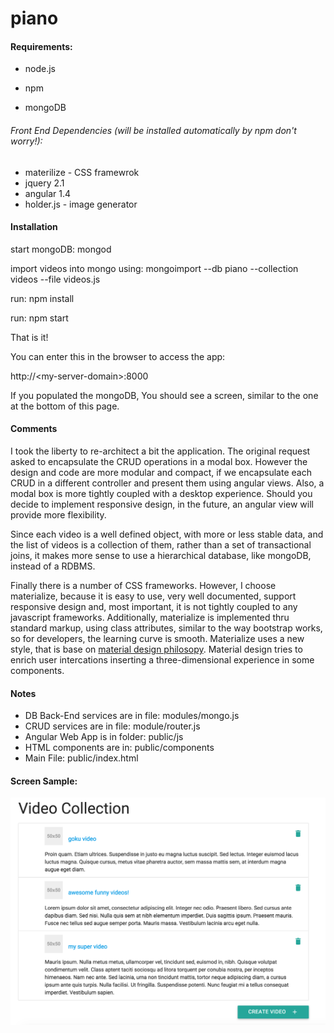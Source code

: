 # piano

#### Requirements:

- node.js

- npm 

- mongoDB

###### Front End Dependencies (will be installed automatically by npm don't worry!):

- materilize - CSS framewrok
- jquery 2.1
- angular 1.4
- holder.js - image generator

#### Installation

start mongoDB: mongod

import videos into mongo using: mongoimport --db piano --collection videos --file videos.js

run: npm install

run: npm start

That is it!

You can enter this in the browser to access the app:

http://&lt;my-server-domain&gt;:8000

If you populated the mongoDB, You should see a screen, similar to the one at the bottom of this page.

#### Comments

I took the liberty to re-architect a bit the application. The original request asked to encapsulate the CRUD operations in a modal box. However the design and code are more modular and compact, if we encapsulate each CRUD in a different controller and present them using angular views. Also, a modal box is more tightly coupled with a desktop experience. Should you decide to implement responsive design, in the future, an angular view will provide more flexibility.

Since each video is a well defined object, with more or less stable data, and the list of videos is a collection of them, rather than a set of transactional joins, it makes more sense to use a hierarchical database, like mongoDB, instead of a RDBMS.

Finally there is a number of CSS frameworks. However, I choose materialize, because it is easy to use, very well documented, support responsive design and, most important, it is not tightly coupled to any javascript frameworks. Additionally, materialize is implemented thru standard markup, using class attributes, similar to the way bootstrap works, so for developers, the learning curve is smooth. Materialize uses a new style, that is base on [material design philosopy](https://www.google.com/design/spec/material-design/introduction.html). Material design tries to enrich user intercations inserting a three-dimensional experience in some components.

#### Notes

- DB Back-End services are in file: modules/mongo.js
- CRUD services are in file: module/router.js
- Angular Web App is in folder: public/js
- HTML components are in: public/components
- Main File: public/index.html

#### Screen Sample:

![sample screen](https://github.com/ernestlv/piano/blob/master/screens/piano-video-list.png)
